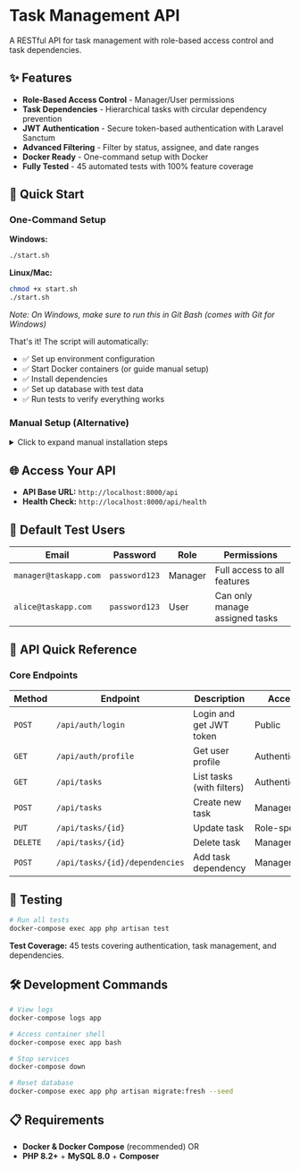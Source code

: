 # Task Management API

A RESTful API for task management with role-based access control and task dependencies.

## ✨ Features

- **Role-Based Access Control** - Manager/User permissions
- **Task Dependencies** - Hierarchical tasks with circular dependency prevention
- **JWT Authentication** - Secure token-based authentication with Laravel Sanctum
- **Advanced Filtering** - Filter by status, assignee, and date ranges
- **Docker Ready** - One-command setup with Docker
- **Fully Tested** - 45 automated tests with 100% feature coverage

## 🚀 Quick Start

### One-Command Setup

**Windows:**
```bash
./start.sh
```

**Linux/Mac:**
```bash
chmod +x start.sh
./start.sh
```

*Note: On Windows, make sure to run this in Git Bash (comes with Git for Windows)*

That's it! The script will automatically:
- ✅ Set up environment configuration
- ✅ Start Docker containers (or guide manual setup)
- ✅ Install dependencies
- ✅ Set up database with test data
- ✅ Run tests to verify everything works

### Manual Setup (Alternative)

<details>
<summary>Click to expand manual installation steps</summary>

#### Using Docker
```bash
cp .env.example .env
# Edit .env: set DB_HOST=db, DB_USERNAME=root, DB_PASSWORD=root_password
docker-compose up -d
docker-compose exec app composer install --ignore-platform-req=ext-fileinfo
docker-compose exec app php artisan key:generate
docker-compose exec app php artisan migrate:fresh --seed
```

</details>

## 🌐 Access Your API

- **API Base URL:** `http://localhost:8000/api`
- **Health Check:** `http://localhost:8000/api/health`

## 👤 Default Test Users

| Email | Password | Role | Permissions |
|-------|----------|------|-------------|
| `manager@taskapp.com` | `password123` | Manager | Full access to all features |
| `alice@taskapp.com` | `password123` | User | Can only manage assigned tasks |

## 🔗 API Quick Reference

### Core Endpoints

| Method | Endpoint | Description | Access |
|--------|----------|-------------|---------|
| `POST` | `/api/auth/login` | Login and get JWT token | Public |
| `GET` | `/api/auth/profile` | Get user profile | Authenticated |
| `GET` | `/api/tasks` | List tasks (with filters) | Authenticated |
| `POST` | `/api/tasks` | Create new task | Manager only |
| `PUT` | `/api/tasks/{id}` | Update task | Role-specific |
| `DELETE` | `/api/tasks/{id}` | Delete task | Manager only |
| `POST` | `/api/tasks/{id}/dependencies` | Add task dependency | Manager only |

## 🧪 Testing

```bash
# Run all tests
docker-compose exec app php artisan test
```

**Test Coverage:** 45 tests covering authentication, task management, and dependencies.

## 🛠️ Development Commands

```bash
# View logs
docker-compose logs app

# Access container shell
docker-compose exec app bash

# Stop services
docker-compose down

# Reset database
docker-compose exec app php artisan migrate:fresh --seed
```

## 📋 Requirements

- **Docker & Docker Compose** (recommended) OR
- **PHP 8.2+** + **MySQL 8.0** + **Composer**
